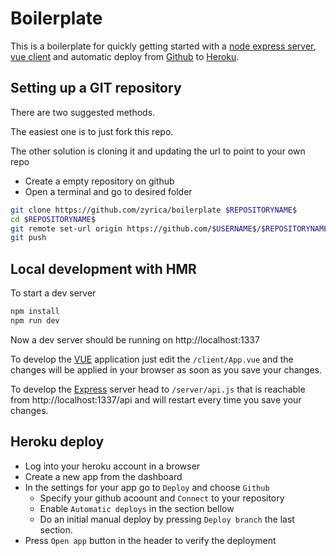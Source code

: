 # Boilerplate
This is a boilerplate for quickly getting started with a [node express server](https://expressjs.com/), [vue client](https://vuejs.org/) and automatic deploy from [Github](https://github.com/) to [Heroku](https://heroku.com/).

## Setting up a GIT repository
There are two suggested methods.

The easiest one is to just fork this repo.

The other solution is cloning it and updating the url to point to your own repo
- Create a empty repository on github
- Open a terminal and go to desired folder
```bash
git clone https://github.com/zyrica/boilerplate $REPOSITORYNAME$
cd $REPOSITORYNAME$
git remote set-url origin https://github.com/$USERNAME$/$REPOSITORYNAME$
git push
```

## Local development with HMR

To start a dev server
```bash
npm install
npm run dev
```

Now a dev server should be running on http://localhost:1337

To develop the [VUE](https://vuejs.org/) application just edit the `/client/App.vue` and the changes will be applied in your browser as soon as you save your changes.

To develop the [Express](https://expressjs.com/) server head to `/server/api.js` that is reachable from http://localhost:1337/api and will restart every time you save your changes.

## Heroku deploy
- Log into your heroku account in a browser
- Create a new app from the dashboard
- In the settings for your app go to `Deploy` and choose `Github`
  - Specify your github acoount and `Connect` to your repository
  - Enable `Automatic deploys` in the section bellow
  - Do an initial manual deploy by pressing `Deploy branch` the last section.
- Press `Open app` button in the header to verify the deployment
